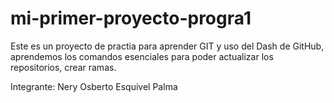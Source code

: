# mi-primer-proyecto-progra1

Este es un proyecto de practia para aprender GIT y uso del Dash de GitHub, aprendemos los comandos esenciales
para poder actualizar los repositorios, crear ramas.

Integrante: Nery Osberto Esquivel Palma 
